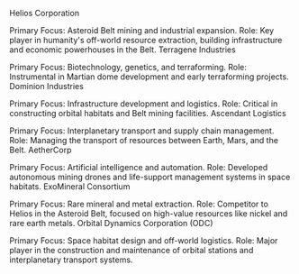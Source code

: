 Helios Corporation

Primary Focus: Asteroid Belt mining and industrial expansion.
Role: Key player in humanity's off-world resource extraction, building infrastructure and economic powerhouses in the Belt.
Terragene Industries

Primary Focus: Biotechnology, genetics, and terraforming.
Role: Instrumental in Martian dome development and early terraforming projects.
Dominion Industries

Primary Focus: Infrastructure development and logistics.
Role: Critical in constructing orbital habitats and Belt mining facilities.
Ascendant Logistics

Primary Focus: Interplanetary transport and supply chain management.
Role: Managing the transport of resources between Earth, Mars, and the Belt.
AetherCorp

Primary Focus: Artificial intelligence and automation.
Role: Developed autonomous mining drones and life-support management systems in space habitats.
ExoMineral Consortium

Primary Focus: Rare mineral and metal extraction.
Role: Competitor to Helios in the Asteroid Belt, focused on high-value resources like nickel and rare earth metals.
Orbital Dynamics Corporation (ODC)

Primary Focus: Space habitat design and off-world logistics.
Role: Major player in the construction and maintenance of orbital stations and interplanetary transport systems.
